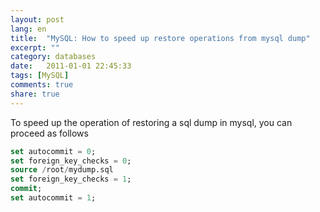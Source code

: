 ```yaml
---
layout: post
lang: en
title:  "MySQL: How to speed up restore operations from mysql dump"
excerpt: ""
category: databases
date:   2011-01-01 22:45:33
tags: [MySQL]
comments: true
share: true
---
```


To speed up the operation of restoring a sql dump in mysql, you can proceed as follows

```sql
set autocommit = 0;
set foreign_key_checks = 0;
source /root/mydump.sql
set foreign_key_checks = 1;
commit;
set autocommit = 1;
```
